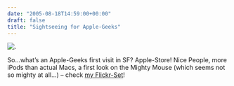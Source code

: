 ```yaml
---
date: "2005-08-18T14:59:00+00:00"
draft: false
title: "Sightseeing for Apple-Geeks"
---
```

![.](http://chillu.com/assets/IMG_2728.jpg ".")

So…what’s an Apple-Geeks first visit in SF? Apple-Store! Nice
People, more iPods than actual Macs, a first look on the Mighty
Mouse (which seems not so mighty at all…) – check
[my Flickr-Set](http://flickr.com/photos/73415165@N00/sets/779963/)!



